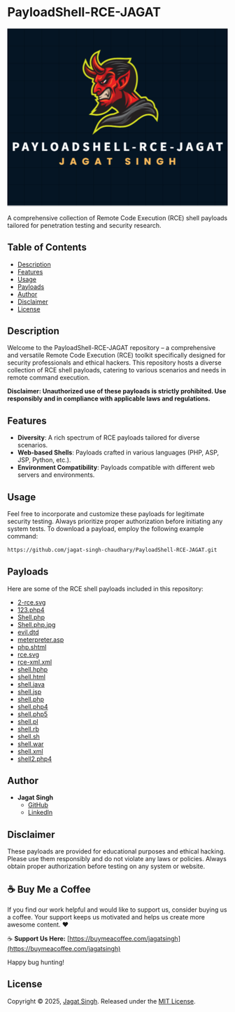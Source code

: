 # PayloadShell-RCE-JAGAT

![RCE Shell Logo](https://github.com/jagat-singh-chaudhary/PayloadShell-RCE-JAGAT/blob/main/logo.png.png)

A comprehensive collection of Remote Code Execution (RCE) shell payloads tailored for penetration testing and security research.

## Table of Contents

- [Description](#description)
- [Features](#features)
- [Usage](#usage)
- [Payloads](#payloads)
- [Author](#author)
- [Disclaimer](#disclaimer)
- [License](#license)

## Description

Welcome to the PayloadShell-RCE-JAGAT repository – a comprehensive and versatile Remote Code Execution (RCE) toolkit specifically designed for security professionals and ethical hackers. This repository hosts a diverse collection of RCE shell payloads, catering to various scenarios and needs in remote command execution.

**Disclaimer: Unauthorized use of these payloads is strictly prohibited. Use responsibly and in compliance with applicable laws and regulations.**

## Features

- **Diversity**: A rich spectrum of RCE payloads tailored for diverse scenarios.
- **Web-based Shells**: Payloads crafted in various languages (PHP, ASP, JSP, Python, etc.).
- **Environment Compatibility**: Payloads compatible with different web servers and environments.

## Usage

Feel free to incorporate and customize these payloads for legitimate security testing. Always prioritize proper authorization before initiating any system tests. To download a payload, employ the following example command:

```bash
https://github.com/jagat-singh-chaudhary/PayloadShell-RCE-JAGAT.git
```

## Payloads

Here are some of the RCE shell payloads included in this repository:

- [2-rce.svg](2-rce.svg)
- [123.php4](123.php4)
- [Shell.php](Shell.php)
- [Shell.php.jpg](Shell.php.jpg)
- [evil.dtd](evil.dtd)
- [meterpreter.asp](meterpreter.asp)
- [php.shtml](php.shtml)
- [rce.svg](rce.svg)
- [rce-xml.xml](rce-xml.xml)
- [shell.hphp](shell.hphp)
- [shell.html](shell.html)
- [shell.java](shell.java)
- [shell.jsp](shell.jsp)
- [shell.php](shell.php)
- [shell.php4](shell.php4)
- [shell.php5](shell.php5)
- [shell.pl](shell.pl)
- [shell.rb](shell.rb)
- [shell.sh](shell.sh)
- [shell.war](shell.war)
- [shell.xml](shell.xml)
- [shell2.php4](shell2.php4)



## Author

- **Jagat Singh**
  - [GitHub](https://github.com/jagat-singh-chaudhary)
  - [LinkedIn](https://www.linkedin.com/in/jagat-singh-b824701b8/)


## Disclaimer

These payloads are provided for educational purposes and ethical hacking. Please use them responsibly and do not violate any laws or policies. Always obtain proper authorization before testing on any system or website.

## ☕ Buy Me a Coffee

If you find our work helpful and would like to support us, consider buying us a coffee. Your support keeps us motivated and helps us create more awesome content. ❤️

☕ **Support Us Here:** [https://buymeacoffee.com/jagatsingh](https://buymeacoffee.com/jagatsingh)

Happy bug hunting!

## License

Copyright © 2025, [Jagat Singh](https://github.com/jagat-singh-chaudhary). Released under the [MIT License](LICENSE).
